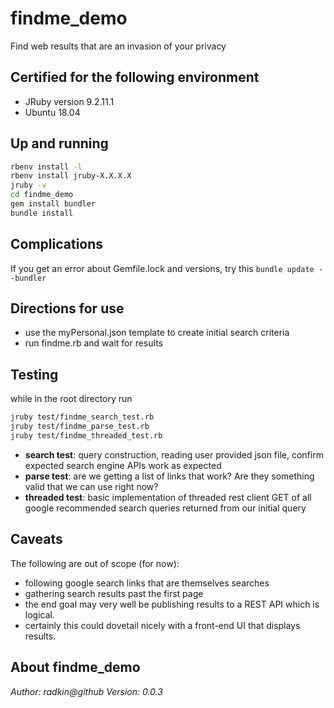 # findme_demo
Find web results that are an invasion of your privacy

## Certified for the following environment
* JRuby version 9.2.11.1
* Ubuntu 18.04

## Up and running
```bash
rbenv install -l
rbenv install jruby-X.X.X.X
jruby -v
cd findme_demo
gem install bundler
bundle install
```

## Complications
If you get an error about Gemfile.lock and versions, try this
`bundle update --bundler`

## Directions for use
* use the myPersonal.json template to create initial search criteria
* run findme.rb and wait for results

## Testing
while in the root directory run

```bash
jruby test/findme_search_test.rb
jruby test/findme_parse_test.rb
jruby test/findme_threaded_test.rb
```

* **search test**: query construction, reading user provided json file, confirm
expected search engine APIs work as expected
* **parse test**: are we getting a list of links that work? Are they something
valid that we can use right now?
* **threaded test**: basic implementation of threaded rest client GET of all
google recommended search queries returned from our initial query

## Caveats
The following are out of scope (for now):
* following google search links that are themselves searches
* gathering search results past the first page
* the end goal may very well be publishing results to a REST API which is
logical.
* certainly this could dovetail nicely with a front-end UI that displays results.


## About findme_demo
_Author: radkin@github_
_Version: 0.0.3_
